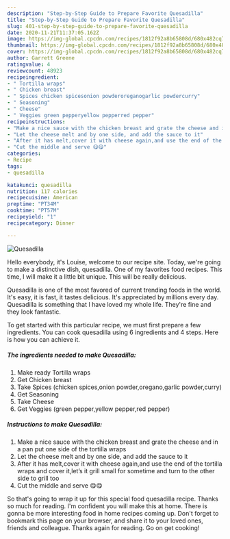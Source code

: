 ```yaml
---
description: "Step-by-Step Guide to Prepare Favorite Quesadilla"
title: "Step-by-Step Guide to Prepare Favorite Quesadilla"
slug: 401-step-by-step-guide-to-prepare-favorite-quesadilla
date: 2020-11-21T11:37:05.162Z
image: https://img-global.cpcdn.com/recipes/1812f92a8b65808d/680x482cq70/quesadilla-recipe-main-photo.jpg
thumbnail: https://img-global.cpcdn.com/recipes/1812f92a8b65808d/680x482cq70/quesadilla-recipe-main-photo.jpg
cover: https://img-global.cpcdn.com/recipes/1812f92a8b65808d/680x482cq70/quesadilla-recipe-main-photo.jpg
author: Garrett Greene
ratingvalue: 4
reviewcount: 48923
recipeingredient:
- " Tortilla wraps"
- " Chicken breast"
- " Spices chicken spicesonion powderoreganogarlic powdercurry"
- " Seasoning"
- " Cheese"
- " Veggies green pepperyellow pepperred pepper"
recipeinstructions:
- "Make a nice sauce with the chicken breast and grate the cheese and in a pan put one side of the tortilla wraps"
- "Let the cheese melt and by one side, and add the sauce to it"
- "After it has melt,cover it with cheese again,and use the end of the tortilla wraps and cover it,let’s it grill small for sometime and turn to the other side to grill too"
- "Cut the middle and serve 😋😋"
categories:
- Recipe
tags:
- quesadilla

katakunci: quesadilla 
nutrition: 117 calories
recipecuisine: American
preptime: "PT34M"
cooktime: "PT57M"
recipeyield: "1"
recipecategory: Dinner

---
```



![Quesadilla](https://img-global.cpcdn.com/recipes/1812f92a8b65808d/680x482cq70/quesadilla-recipe-main-photo.jpg)

Hello everybody, it's Louise, welcome to our recipe site. Today, we're going to make a distinctive dish, quesadilla. One of my favorites food recipes. This time, I will make it a little bit unique. This will be really delicious.



Quesadilla is one of the most favored of current trending foods in the world. It's easy, it is fast, it tastes delicious. It's appreciated by millions every day. Quesadilla is something that I have loved my whole life. They're fine and they look fantastic.


To get started with this particular recipe, we must first prepare a few ingredients. You can cook quesadilla using 6 ingredients and 4 steps. Here is how you can achieve it.

<!--inarticleads1-->

##### The ingredients needed to make Quesadilla:

1. Make ready  Tortilla wraps
1. Get  Chicken breast
1. Take  Spices (chicken spices,onion powder,oregano,garlic powder,curry)
1. Get  Seasoning
1. Take  Cheese
1. Get  Veggies (green pepper,yellow pepper,red pepper)




<!--inarticleads2-->

##### Instructions to make Quesadilla:

1. Make a nice sauce with the chicken breast and grate the cheese and in a pan put one side of the tortilla wraps
1. Let the cheese melt and by one side, and add the sauce to it
1. After it has melt,cover it with cheese again,and use the end of the tortilla wraps and cover it,let’s it grill small for sometime and turn to the other side to grill too
1. Cut the middle and serve 😋😋




So that's going to wrap it up for this special food quesadilla recipe. Thanks so much for reading. I'm confident you will make this at home. There is gonna be more interesting food in home recipes coming up. Don't forget to bookmark this page on your browser, and share it to your loved ones, friends and colleague. Thanks again for reading. Go on get cooking!
